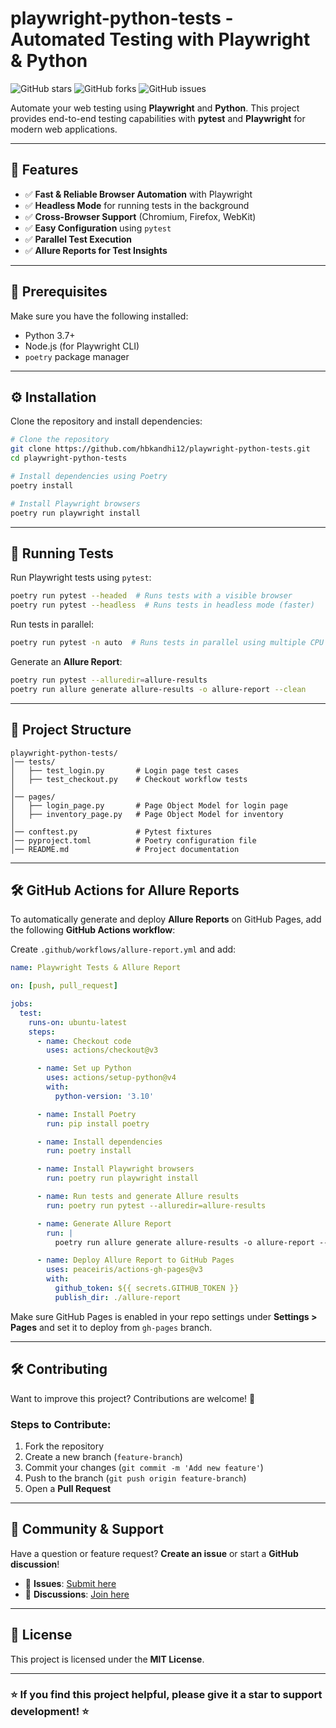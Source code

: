# playwright-python-tests - Automated Testing with Playwright & Python

![GitHub stars](https://img.shields.io/github/stars/hbkandhi12/playwright-python-tests?style=social)
![GitHub forks](https://img.shields.io/github/forks/hbkandhi12/playwright-python-tests?style=social)
![GitHub issues](https://img.shields.io/github/issues/hbkandhi12/playwright-python-tests)

Automate your web testing using **Playwright** and **Python**. This project provides end-to-end testing capabilities with **pytest** and **Playwright** for modern web applications.

---

## 🚀 Features
- ✅ **Fast & Reliable Browser Automation** with Playwright
- ✅ **Headless Mode** for running tests in the background
- ✅ **Cross-Browser Support** (Chromium, Firefox, WebKit)
- ✅ **Easy Configuration** using `pytest`
- ✅ **Parallel Test Execution**
- ✅ **Allure Reports for Test Insights**

---

## 📌 Prerequisites
Make sure you have the following installed:
- Python 3.7+
- Node.js (for Playwright CLI)
- `poetry` package manager

---

## ⚙️ Installation
Clone the repository and install dependencies:
```bash
# Clone the repository
git clone https://github.com/hbkandhi12/playwright-python-tests.git
cd playwright-python-tests

# Install dependencies using Poetry
poetry install

# Install Playwright browsers
poetry run playwright install
```

---

## 🚀 Running Tests
Run Playwright tests using `pytest`:
```bash
poetry run pytest --headed  # Runs tests with a visible browser
poetry run pytest --headless  # Runs tests in headless mode (faster)
```

Run tests in parallel:
```bash
poetry run pytest -n auto  # Runs tests in parallel using multiple CPU cores
```

Generate an **Allure Report**:
```bash
poetry run pytest --alluredir=allure-results
poetry run allure generate allure-results -o allure-report --clean
```

---

## 📁 Project Structure
```
playwright-python-tests/
│── tests/
│   ├── test_login.py       # Login page test cases
│   ├── test_checkout.py    # Checkout workflow tests
│
│── pages/
│   ├── login_page.py       # Page Object Model for login page
│   ├── inventory_page.py   # Page Object Model for inventory
│
│── conftest.py             # Pytest fixtures
│── pyproject.toml          # Poetry configuration file
│── README.md               # Project documentation
```

---

## 🛠️ GitHub Actions for Allure Reports
To automatically generate and deploy **Allure Reports** on GitHub Pages, add the following **GitHub Actions workflow**:

Create `.github/workflows/allure-report.yml` and add:
```yaml
name: Playwright Tests & Allure Report

on: [push, pull_request]

jobs:
  test:
    runs-on: ubuntu-latest
    steps:
      - name: Checkout code
        uses: actions/checkout@v3

      - name: Set up Python
        uses: actions/setup-python@v4
        with:
          python-version: '3.10'

      - name: Install Poetry
        run: pip install poetry

      - name: Install dependencies
        run: poetry install

      - name: Install Playwright browsers
        run: poetry run playwright install

      - name: Run tests and generate Allure results
        run: poetry run pytest --alluredir=allure-results

      - name: Generate Allure Report
        run: |
          poetry run allure generate allure-results -o allure-report --clean

      - name: Deploy Allure Report to GitHub Pages
        uses: peaceiris/actions-gh-pages@v3
        with:
          github_token: ${{ secrets.GITHUB_TOKEN }}
          publish_dir: ./allure-report
```

Make sure GitHub Pages is enabled in your repo settings under **Settings > Pages** and set it to deploy from `gh-pages` branch.

---

## 🛠️ Contributing
Want to improve this project? Contributions are welcome! 🚀

### Steps to Contribute:
1. Fork the repository
2. Create a new branch (`feature-branch`)
3. Commit your changes (`git commit -m 'Add new feature'`)
4. Push to the branch (`git push origin feature-branch`)
5. Open a **Pull Request**

---

## 📢 Community & Support
Have a question or feature request? **Create an issue** or start a **GitHub discussion**!

- 📌 **Issues**: [Submit here](https://github.com/hbkandhi12/playwright-python-tests/issues)
- 💬 **Discussions**: [Join here](https://github.com/hbkandhi12/playwright-python-tests/discussions)

---

## 📜 License
This project is licensed under the **MIT License**.

---

### ⭐ If you find this project helpful, please give it a **star** to support development! ⭐

